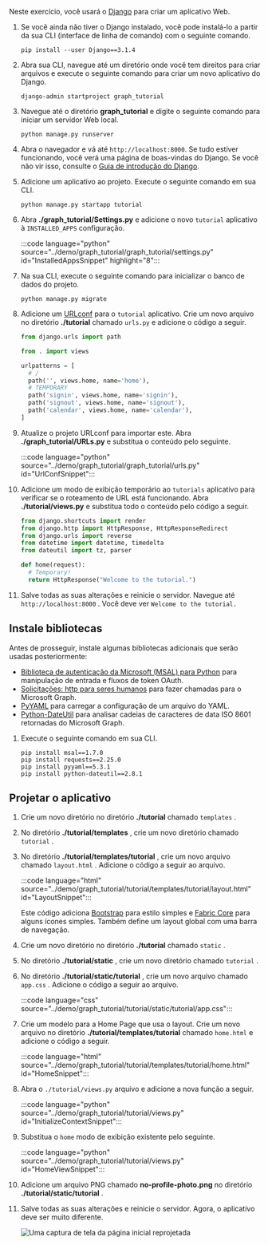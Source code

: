 <!-- markdownlint-disable MD002 MD041 -->

Neste exercício, você usará o [Django](https://www.djangoproject.com/) para criar um aplicativo Web.

1. Se você ainda não tiver o Django instalado, você pode instalá-lo a partir da sua CLI (interface de linha de comando) com o seguinte comando.

    ```Shell
    pip install --user Django==3.1.4
    ```

1. Abra sua CLI, navegue até um diretório onde você tem direitos para criar arquivos e execute o seguinte comando para criar um novo aplicativo do Django.

    ```Shell
    django-admin startproject graph_tutorial
    ```

1. Navegue até o diretório **graph_tutorial** e digite o seguinte comando para iniciar um servidor Web local.

    ```Shell
    python manage.py runserver
    ```

1. Abra o navegador e vá até `http://localhost:8000`. Se tudo estiver funcionando, você verá uma página de boas-vindas do Django. Se você não vir isso, consulte o [Guia de introdução do Django](https://www.djangoproject.com/start/).

1. Adicione um aplicativo ao projeto. Execute o seguinte comando em sua CLI.

    ```Shell
    python manage.py startapp tutorial
    ```

1. Abra **./graph_tutorial/Settings.py** e adicione o novo `tutorial` aplicativo à `INSTALLED_APPS` configuração.

    :::code language="python" source="../demo/graph_tutorial/graph_tutorial/settings.py" id="InstalledAppsSnippet" highlight="8":::

1. Na sua CLI, execute o seguinte comando para inicializar o banco de dados do projeto.

    ```Shell
    python manage.py migrate
    ```

1. Adicione um [URLconf](https://docs.djangoproject.com/en/3.0/topics/http/urls/) para o `tutorial` aplicativo. Crie um novo arquivo no diretório **./tutorial** chamado `urls.py` e adicione o código a seguir.

    ```python
    from django.urls import path

    from . import views

    urlpatterns = [
      # /
      path('', views.home, name='home'),
      # TEMPORARY
      path('signin', views.home, name='signin'),
      path('signout', views.home, name='signout'),
      path('calendar', views.home, name='calendar'),
    ]
    ```

1. Atualize o projeto URLconf para importar este. Abra **./graph_tutorial/URLs.py** e substitua o conteúdo pelo seguinte.

    :::code language="python" source="../demo/graph_tutorial/graph_tutorial/urls.py" id="UrlConfSnippet":::

1. Adicione um modo de exibição temporário ao `tutorials` aplicativo para verificar se o roteamento de URL está funcionando. Abra **./tutorial/views.py** e substitua todo o conteúdo pelo código a seguir.

    ```python
    from django.shortcuts import render
    from django.http import HttpResponse, HttpResponseRedirect
    from django.urls import reverse
    from datetime import datetime, timedelta
    from dateutil import tz, parser

    def home(request):
      # Temporary!
      return HttpResponse("Welcome to the tutorial.")
    ```

1. Salve todas as suas alterações e reinicie o servidor. Navegue até `http://localhost:8000` . Você deve ver `Welcome to the tutorial.`

## <a name="install-libraries"></a>Instale bibliotecas

Antes de prosseguir, instale algumas bibliotecas adicionais que serão usadas posteriormente:

- [Biblioteca de autenticação da Microsoft (MSAL) para Python](https://github.com/AzureAD/microsoft-authentication-library-for-python) para manipulação de entrada e fluxos de token OAuth.
- [Solicitações: http para seres humanos](https://requests.readthedocs.io/en/master/) para fazer chamadas para o Microsoft Graph.
- [PyYAML](https://pyyaml.org/wiki/PyYAMLDocumentation) para carregar a configuração de um arquivo do YAML.
- [Python-DateUtil](https://pypi.org/project/python-dateutil/) para analisar cadeias de caracteres de data ISO 8601 retornadas do Microsoft Graph.

1. Execute o seguinte comando em sua CLI.

    ```Shell
    pip install msal==1.7.0
    pip install requests==2.25.0
    pip install pyyaml==5.3.1
    pip install python-dateutil==2.8.1
    ```

## <a name="design-the-app"></a>Projetar o aplicativo

1. Crie um novo diretório no diretório **./tutorial** chamado `templates` .

1. No diretório **./tutorial/templates** , crie um novo diretório chamado `tutorial` .

1. No diretório **./tutorial/templates/tutorial** , crie um novo arquivo chamado `layout.html` . Adicione o código a seguir ao arquivo.

    :::code language="html" source="../demo/graph_tutorial/tutorial/templates/tutorial/layout.html" id="LayoutSnippet":::

    Este código adiciona [Bootstrap](http://getbootstrap.com/) para estilo simples e [Fabric Core](https://developer.microsoft.com/fluentui#/get-started#fabric-core) para alguns ícones simples. Também define um layout global com uma barra de navegação.

1. Crie um novo diretório no diretório **./tutorial** chamado `static` .

1. No diretório **./tutorial/static** , crie um novo diretório chamado `tutorial` .

1. No diretório **./tutorial/static/tutorial** , crie um novo arquivo chamado `app.css` . Adicione o código a seguir ao arquivo.

    :::code language="css" source="../demo/graph_tutorial/tutorial/static/tutorial/app.css":::

1. Crie um modelo para a Home Page que usa o layout. Crie um novo arquivo no diretório **./tutorial/templates/tutorial** chamado `home.html` e adicione o código a seguir.

    :::code language="html" source="../demo/graph_tutorial/tutorial/templates/tutorial/home.html" id="HomeSnippet":::

1. Abra o `./tutorial/views.py` arquivo e adicione a nova função a seguir.

    :::code language="python" source="../demo/graph_tutorial/tutorial/views.py" id="InitializeContextSnippet":::

1. Substitua o `home` modo de exibição existente pelo seguinte.

    :::code language="python" source="../demo/graph_tutorial/tutorial/views.py" id="HomeViewSnippet":::

1. Adicione um arquivo PNG chamado **no-profile-photo.png** no diretório **./tutorial/static/tutorial** .

1. Salve todas as suas alterações e reinicie o servidor. Agora, o aplicativo deve ser muito diferente.

    ![Uma captura de tela da página inicial reprojetada](./images/create-app-01.png)
